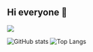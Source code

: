 ## Hi everyone 👋

![](https://visitor-badge.laobi.icu/badge?page_id=ArdaCenker.ArdaCenker)


![GitHub stats](https://github-readme-stats.vercel.app/api?username=ArdaCenker&show_icons=true&theme=tokyonight) ![Top Langs](https://github-readme-stats.vercel.app/api/top-langs/?username=ArdaCenker&theme=tokyonight)
